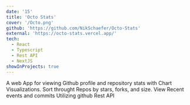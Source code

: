 ```yaml
---
date: '15'
title: 'Octo Stats'
cover: '/Octo.png'
github: 'https://github.com/NikSchaefer/Octo-Stats'
external: 'https://octo-stats.vercel.app/'
tech:
  - React
  - Typescript
  - Rest API
  - NextJS
showInProjects: true
---
```


A web App for viewing Github profile and repository stats with Chart Visualizations. Sort throught Repos by stars, forks, and size. View Recent events and commits Utilizing github Rest API
